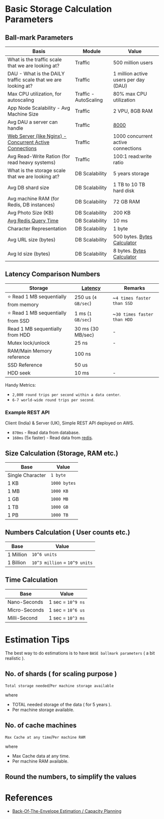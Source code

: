 # Basic Storage Calculation Parameters

## Ball-mark Parameters

| Basis                                                                                                                                                                                 | Module                       | Value                                                                                                               |
|---------------------------------------------------------------------------------------------------------------------------------------------------------------------------------------|------------------------------|---------------------------------------------------------------------------------------------------------------------|
| What is the traffic scale that we are looking at?                                                                                                                                     | Traffic                      | 500 million users                                                                                                   |
| DAU - What is the DAILY traffic scale that we are looking at?                                                                                                                         | Traffic                      | 1 million active users per day (DAU)                                                                                |
| Max CPU utilization, for autoscaling                                                                                                                                                  | Traffic - AutoScaling        | 80% max CPU utilization                                                                                             |
| App Node Scalability - Avg Machine Size                                                                                                                                               | Traffic                      | 2 VPU, 8GB RAM                                                                                                      |
| Avg DAU a server can handle                                                                                                                                                           | Traffic                      | [8000](https://www.educative.io/courses/grokking-modern-system-design-interview-for-engineers-managers/RM8v5w9WP9L) |
| [Web Server (like Nginx) - Concurrent Active Connections](https://www.linode.com/community/questions/22200/nodebalancers-are-supposed-to-handle-10000-maximum-concurrent-connections) | Traffic                      | 1000 concurrent active connections                                                                                  |
| Avg Read-Write Ration (for read heavy systems)                                                                                                                                        | Traffic                      | 100:1 read:write ratio                                                                                              |
| What is the storage scale that we are looking at?                                                                                                                                     | DB Scalability               | 5 years storage                                                                                                     |
| Avg DB shard size                                                                                                                                                                     | DB Scalability               | 1 TB to 10 TB hard disk                                                                                             |
| Avg machine RAM (for Redis, DB instances)                                                                                                                                             | DB Scalability               | 72 GB RAM                                                                                                           |
| Avg Photo Size (KB)                                                                                                                                                                   | DB Scalability               | 200 KB                                                                                                              |
| [Avg Redis Query Time](https://redis.io/docs/management/optimization/latency/)                                                                                                        | DB Scalability               | 10 ms                                                                                                               |
| Character Representation                                                                                                                                                              | DB Scalability               | 1 byte                                                                                                              |
| Avg URL size (bytes)                                                                                                                                                                  | DB Scalability               | 500 bytes. [Bytes Calculator](https://mothereff.in/byte-counter)                                                    |
| Avg Id size (bytes)                                                                                                                                                                   | DB Scalability               | 8 bytes. [Bytes Calculator](https://mothereff.in/byte-counter)                                                      |

## Latency Comparison Numbers

| Storage                                   | [Latency](https://github.com/donnemartin/system-design-primer#latency-numbers-every-programmer-should-know) | Remarks                     |
|-------------------------------------------|------------------------------------------------------------------------------------------------------------|-----------------------------|
| :star: Read 1 MB sequentially from memory | 250 us (`4 GB/sec`)                                                                                        | ~`4 times faster than SSD`  |
| :star: Read 1 MB sequentially from SSD    | 1 ms (`1 GB/sec`)                                                                                          | ~`30 times faster than HDD` |
| Read 1 MB sequentially from HDD           | 30 ms (30 MB/sec)                                                                                          | -                           |
| Mutex lock/unlock                         | 25 ns                                                                                                      | -                           |
| RAM/Main Memory reference                 | 100 ns                                                                                         |                             |
| SSD Reference                             | 50 us                                                                                                      |                             |
| HDD seek                                  | 10 ms                                                                                                      | -                           |

Handy Metrics:
- `2,000 round trips per second within a data center`.
- `6-7 world-wide round trips per second`.

### Example REST API

Client (India) & Server (UK), Simple REST API deployed on AWS.
- `870ms` - Read data from database. 
- `160ms` (5x faster) - Read data from [redis](3_DatabaseComponents/In-Memory-Cache/Redis).

## Size Calculation (Storage, RAM etc.)

| Base             | Value        | 
|------------------|--------------|
| Single Character | `1 byte`     |
| 1 KB             | `1000 bytes` |
| 1 MB             | `1000 KB`    |
| 1 GB             | `1000 MB`    |
| 1 TB             | `1000 GB`    |
| 1 PB             | `1000 TB`    |

## Numbers Calculation ( User counts etc.)

| Base      | Value                         | 
|-----------|-------------------------------|
| 1 Million | `10^6 units`                  |
| 1 Billion | `10^3 million` = `10^9 units` |

## Time Calculation

| Base          | Value             | 
|---------------|-------------------|
| Nano-Seconds  | 1 sec = `10^9 ns` |
| Micro-Seconds | 1 sec = `10^6 us` |
| Milli-Second  | 1 sec = `10^3 ms` |

# Estimation Tips
The best way to do estimations is to have `BASE ballmark parameters` ( a bit realistic ).

## No. of shards ( for scaling purpose )

`Total storage needed`/`Per machine storage available`

where
  - TOTAL needed storage of the data ( for 5 years ).
  - Per machine storage available.

## No. of cache machines

`Max Cache at any time`/`Per machine RAM`

where
  - Max Cache data at any time.
  - Per machine RAM available.

## Round the numbers, to simplify the values

# References
- [Back-Of-The-Envelope Estimation / Capacity Planning](https://www.youtube.com/watch?v=UC5xf8FbdJc)

